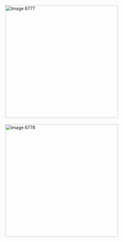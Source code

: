 <img src="https://github.com/user-attachments/assets/813fcafd-2594-4170-aa07-5f0c4141c687" 
     alt="Image 6777" 
     style="width: 360px; height: auto; margin: 10px 0;">
<img src="https://github.com/user-attachments/assets/18b6a2de-6573-4328-bb4a-0152797a48a9" 
     alt="Image 6778" 
     style="width: 360px; height: auto; margin: 10px 0;">

